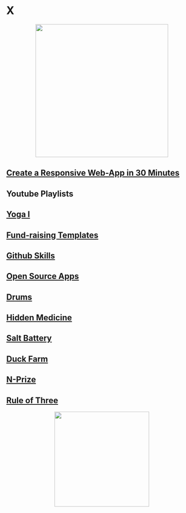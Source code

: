 

<h1 "align="center"> 
  X
</h1>
<p align="center">
  <img height="350" src="https://i.imgur.com/rw9rqgd.jpeg">
  </p>

## [Create a Responsive Web-App in 30 Minutes](https://github.com/Microflow/X/blob/main/X2/1-DEPLOYABLE-WEB-APPS/README.md)

## Youtube Playlists

## [Yoga I](https://www.youtube.com/playlist?list=PLlOx95m4hh_8x7HAhzzRPj_7_QdszZ3Fp)

## [Fund-raising Templates](https://github.com/Microflow/X/blob/main/X2/FundraisingTemplates.md)

## [Github Skills](https://www.youtube.com/playlist?list=PLlOx95m4hh_84EOOdJeBLR1XM4MXICnB8)

## [Open Source Apps](https://codepen.io/collection/GoZjQW)

## [Drums](https://www.youtube.com/playlist?list=PLlOx95m4hh__VQy-PTkFvafMyAl1jom42) 

## [Hidden Medicine](https://www.youtube.com/watch?v=OcGulhnZDzM)

## [Salt Battery](https://github.com/Microflow/Salt-Water-Battery)

## [Duck Farm](https://www.indiegogo.com/projects/help-save-the-uk-s-only-organic-duck-egg-farm#/)

## [N-Prize](https://codepen.io/Teeke/pen/rNvrgYy)

## [Rule of Three](https://www.youtube.com/playlist?list=PLlOx95m4hh_-hooR3te9WUd_teeTHdKE3)


<p align="center">
  <img height="250" src="https://media.giphy.com/media/4YA8V9GRHQFnLqShp4/giphy.gif">
  </p>
